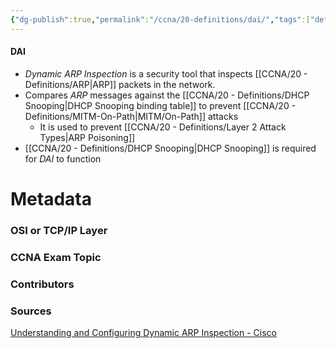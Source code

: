 ```yaml
---
{"dg-publish":true,"permalink":"/ccna/20-definitions/dai/","tags":["defs_ccna"],"created":"2023-11-04T12:45:23.000-07:00","updated":"2023-11-08T13:53:58.000-08:00"}
---
```


#### DAI
- *Dynamic ARP Inspection* is a security tool that inspects [[CCNA/20 - Definitions/ARP\|ARP]] packets in the network.
- Compares *ARP* messages against the [[CCNA/20 - Definitions/DHCP Snooping\|DHCP Snooping binding table]] to prevent [[CCNA/20 - Definitions/MITM-On-Path\|MITM/On-Path]] attacks
	- It is used to prevent [[CCNA/20 - Definitions/Layer 2 Attack Types\|ARP Poisoning]]
- [[CCNA/20 - Definitions/DHCP Snooping\|DHCP Snooping]] is required for *DAI* to function







# Metadata
### OSI or TCP/IP Layer

### CCNA Exam Topic

### Contributors

### Sources
[Understanding and Configuring Dynamic ARP Inspection - Cisco](https://www.cisco.com/c/en/us/td/docs/switches/lan/catalyst4500/12-2/25ew/configuration/guide/conf/dynarp.html)

